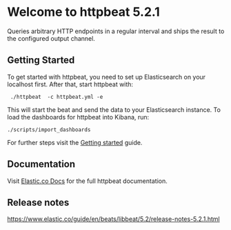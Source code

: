 # Welcome to httpbeat 5.2.1

Queries arbitrary HTTP endpoints in a regular interval and ships the result to the configured output channel.

## Getting Started

To get started with httpbeat, you need to set up Elasticsearch on your localhost first. After that, start httpbeat with:

     ./httpbeat  -c httpbeat.yml -e

This will start the beat and send the data to your Elasticsearch instance. To load the dashboards for httpbeat into Kibana, run:

    ./scripts/import_dashboards

For further steps visit the [Getting started](https://www.elastic.co/guide/en/beats/httpbeat/5.2/httpbeat-getting-started.html) guide.

## Documentation

Visit [Elastic.co Docs](https://www.elastic.co/guide/en/beats/httpbeat/5.2/index.html) for the full httpbeat documentation.

## Release notes

https://www.elastic.co/guide/en/beats/libbeat/5.2/release-notes-5.2.1.html
